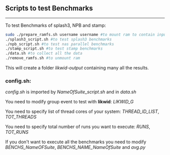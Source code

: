 ## Scripts to test Benchmarks
---
To test Benchmarks of splash3, NPB and stamp:

```bash
sudo ./prepare_ramfs.sh username username #to mount ram to contain inputs file
./splash3_script.sh #to test splash3 benchmarks
./npb_script.sh #to test nas parallel benchmarks
./stamp_script.sh #to test stamp benchmarks
./data.sh #to collect all the data
./remove_ramfs.sh #to unmount ram
```

This will create a folder *likwid-output* containing many all the results.

### config.sh:
*config.sh* is imported by *NameOfSuite_script.sh* and in *data.sh*

You need to modify group event to test with **likwid**: *LIKWID_G*

You need to specify list of thread cores of your system: *THREAD_ID_LIST*, *TOT_THREADS*

You need to specify total number of runs you want to execute: *RUNS*, *TOT_RUNS*

If you don't want to execute all the benchmarks you need to modify *BENCHS_NameOFSuite*, *BENCHS_NAME_NameOfSuite* and *avg.py*